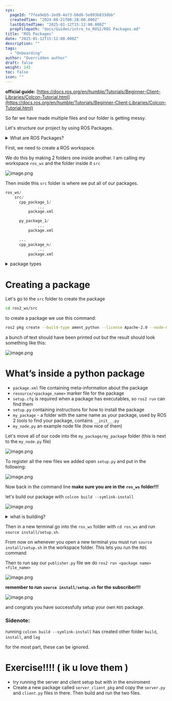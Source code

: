 ```yaml
---
sys:
  pageId: "7fea9eb5-2ed9-4e73-b6d6-5e093b833dbb"
  createdTime: "2024-08-21T00:28:00.000Z"
  lastEditedTime: "2025-01-12T15:12:00.000Z"
  propFilepath: "docs/Guides/intro_to_ROS2/ROS Packages.md"
title: "ROS Packages"
date: "2025-01-12T15:12:00.000Z"
description: ""
tags:
  - "Onboarding"
author: "Overridden author"
draft: false
weight: 145
toc: false
icon: ""
---
```


**official guide:** [https://docs.ros.org/en/humble/Tutorials/Beginner-Client-Libraries/Colcon-Tutorial.html](https://docs.ros.org/en/humble/Tutorials/Beginner-Client-Libraries/Colcon-Tutorial.html)

So far we have made multiple files and our folder is getting messy.

Let's structure our project by using ROS Packages.

<details>

<summary>What are ROS Packages?</summary>

ROS Packages are, as the name implies, packages of code that are highly sharable between ROS developers.

They consist of a folder, `package.xml` file, and source code

```python
      cpp_package_1/
		      ... imagine much code files here ..
          package.xml
```

</details>

First, we need to create a ROS workspace.

We do this by making 2 folders one inside another. I am calling my workspace `ros_ws` and the folder inside it `src`

![image.png](https://prod-files-secure.s3.us-west-2.amazonaws.com/d518164a-d88e-44d1-a4ee-3adb3bd8bce0/70706947-fd18-4537-a67b-e12946812d31/image.png?X-Amz-Algorithm=AWS4-HMAC-SHA256&X-Amz-Content-Sha256=UNSIGNED-PAYLOAD&X-Amz-Credential=ASIAZI2LB46652ZUBLGL%2F20250214%2Fus-west-2%2Fs3%2Faws4_request&X-Amz-Date=20250214T081034Z&X-Amz-Expires=3600&X-Amz-Security-Token=IQoJb3JpZ2luX2VjEAAaCXVzLXdlc3QtMiJHMEUCIQCidaCkyhhH1%2F1l6VxAZcin6AgzEFDZ4tISAIddC6iOPAIgeW%2Bf%2BIC%2FP8Z4Ty8vr2mN0iQInjg4x3AuP%2BuosTwNztwq%2FwMIKRAAGgw2Mzc0MjMxODM4MDUiDEyhKKpTIKIzKec95SrcAyBsgnu9qxrDo504fZ5WHvb2QihPztxYllrtMPOn3luj1zu8jJEXn4GavWdIpfNrsP2F5RrWRqCPag4cboZc8hAvVLD%2FnZEFsMCZLv7KwsMgID%2BqgTNuW2tHC%2Fx14IiMps57LjjOOYthCOqmuHHX2QOqrW9E883Oc3bOGAacu6e1m0VUL%2FNCUZeJt4HTI67nLO36cAS1F%2FxQSfiamInYxNH3rdKZ4PPcg4ZhPn8OKIVsgRYL6n8n%2FQVGrQXuJr0eFStTAnoH3SK5fMXKigysPS7v9BTU9lNAeS6eVxNOJb7RsgqfopTHsvhYm3KHiDqkG6Iw1xHexfUSB%2BG57E8rCcXdfDXqworkubzv8pCDLFIfKDQKPPlAtZ%2FGc338XQKUvEhSj%2BMwWnikupMBt92EQqh%2FvcxM57oeZkzIorQJZF8JyXiuchVi71utYXaW6EPTjkAO13H0MyanqY0N6ivzRKVlizw4FTQ%2FTkRYZMUSkx7YlVIXY7ug0KWgrmzXa8EGjhAqyqDbCHuKKR0kFGJ5xiRDjJ%2BBrhVGAxfFeGV5Hx1PwrDziHVD7EWo9JvjbtpEK8PRoeuApnSYV81DGjbCfiF%2FO8tw8CEcLl5crACVFViBZe%2BKWmeQC2QCuoWXMJbqu70GOqUB%2Bbk%2BHUnoMeKUc5kze%2FISEgWCKX5CSl1nM8p2nypUt11jEVXlA4rniwlOKmoiIcnald1rXehJvKSQkOXSh%2BfaH4Az6zh%2BM0XvtYwzKvRDCeDPSXqpSlQZINIFOacUVMTawYxnqI0nzX%2B5cadYHNptKzwWrc4GiiHBiVtk9%2BSeeypNsZpjNzTj8pL2%2FtnidckLCTsZbWdiRAe2GbXEaXklLrclJiOM&X-Amz-Signature=7c975551c525d2e786a2b7bc2db15b1988d74c082393bafbbd02ea49edc7b9b7&X-Amz-SignedHeaders=host&x-id=GetObject)

Then inside this `src` folder is where we put all of our packages.

```python
ros_ws/
    src/
      cpp_package_1/
		      ...
          package.xml

      py_package_1/
		      ...
          package.xml

      ...
      cpp_package_n/
		      ...
          package.xml

```

<details>

<summary>package types</summary>

packages can be either `C++` or python.

the intern file structure is different for each but for this guide we will stick to creating python packages

</details>

# Creating a package

Let's go to the `src` folder to create the package

```bash
cd ros2_ws/src
```

to create a package we use this command:

```bash
ros2 pkg create --build-type ament_python --license Apache-2.0 --node-name my_node my_package
```

a bunch of text should have been printed out but the result should look something like this:

![image.png](https://prod-files-secure.s3.us-west-2.amazonaws.com/d518164a-d88e-44d1-a4ee-3adb3bd8bce0/e6cf1e3f-8512-4a3e-b131-079f800bf3e8/image.png?X-Amz-Algorithm=AWS4-HMAC-SHA256&X-Amz-Content-Sha256=UNSIGNED-PAYLOAD&X-Amz-Credential=ASIAZI2LB46652ZUBLGL%2F20250214%2Fus-west-2%2Fs3%2Faws4_request&X-Amz-Date=20250214T081034Z&X-Amz-Expires=3600&X-Amz-Security-Token=IQoJb3JpZ2luX2VjEAAaCXVzLXdlc3QtMiJHMEUCIQCidaCkyhhH1%2F1l6VxAZcin6AgzEFDZ4tISAIddC6iOPAIgeW%2Bf%2BIC%2FP8Z4Ty8vr2mN0iQInjg4x3AuP%2BuosTwNztwq%2FwMIKRAAGgw2Mzc0MjMxODM4MDUiDEyhKKpTIKIzKec95SrcAyBsgnu9qxrDo504fZ5WHvb2QihPztxYllrtMPOn3luj1zu8jJEXn4GavWdIpfNrsP2F5RrWRqCPag4cboZc8hAvVLD%2FnZEFsMCZLv7KwsMgID%2BqgTNuW2tHC%2Fx14IiMps57LjjOOYthCOqmuHHX2QOqrW9E883Oc3bOGAacu6e1m0VUL%2FNCUZeJt4HTI67nLO36cAS1F%2FxQSfiamInYxNH3rdKZ4PPcg4ZhPn8OKIVsgRYL6n8n%2FQVGrQXuJr0eFStTAnoH3SK5fMXKigysPS7v9BTU9lNAeS6eVxNOJb7RsgqfopTHsvhYm3KHiDqkG6Iw1xHexfUSB%2BG57E8rCcXdfDXqworkubzv8pCDLFIfKDQKPPlAtZ%2FGc338XQKUvEhSj%2BMwWnikupMBt92EQqh%2FvcxM57oeZkzIorQJZF8JyXiuchVi71utYXaW6EPTjkAO13H0MyanqY0N6ivzRKVlizw4FTQ%2FTkRYZMUSkx7YlVIXY7ug0KWgrmzXa8EGjhAqyqDbCHuKKR0kFGJ5xiRDjJ%2BBrhVGAxfFeGV5Hx1PwrDziHVD7EWo9JvjbtpEK8PRoeuApnSYV81DGjbCfiF%2FO8tw8CEcLl5crACVFViBZe%2BKWmeQC2QCuoWXMJbqu70GOqUB%2Bbk%2BHUnoMeKUc5kze%2FISEgWCKX5CSl1nM8p2nypUt11jEVXlA4rniwlOKmoiIcnald1rXehJvKSQkOXSh%2BfaH4Az6zh%2BM0XvtYwzKvRDCeDPSXqpSlQZINIFOacUVMTawYxnqI0nzX%2B5cadYHNptKzwWrc4GiiHBiVtk9%2BSeeypNsZpjNzTj8pL2%2FtnidckLCTsZbWdiRAe2GbXEaXklLrclJiOM&X-Amz-Signature=530df39760016f9a1a92b4649271aeec96831e8e53f83b1cff62f33108685a76&X-Amz-SignedHeaders=host&x-id=GetObject)

# What’s inside a python package

- `package.xml` file containing meta-information about the package
- `resource/<package_name>` marker file for the package
- `setup.cfg` is required when a package has executables, so `ros2 run` can find them
- `setup.py` containing instructions for how to install the package
- `my_package` - a folder with the same name as your package, used by ROS 2 tools to find your package, contains `__init__.py`
- `my_node.py` an example node file (how nice of them)

Let's move all of our code into the `my_package/my_package` folder (this is next to the `my_node.py` file)

![image.png](https://prod-files-secure.s3.us-west-2.amazonaws.com/d518164a-d88e-44d1-a4ee-3adb3bd8bce0/9ce58f11-0da9-4d3e-b86d-506a9685d378/image.png?X-Amz-Algorithm=AWS4-HMAC-SHA256&X-Amz-Content-Sha256=UNSIGNED-PAYLOAD&X-Amz-Credential=ASIAZI2LB46652ZUBLGL%2F20250214%2Fus-west-2%2Fs3%2Faws4_request&X-Amz-Date=20250214T081034Z&X-Amz-Expires=3600&X-Amz-Security-Token=IQoJb3JpZ2luX2VjEAAaCXVzLXdlc3QtMiJHMEUCIQCidaCkyhhH1%2F1l6VxAZcin6AgzEFDZ4tISAIddC6iOPAIgeW%2Bf%2BIC%2FP8Z4Ty8vr2mN0iQInjg4x3AuP%2BuosTwNztwq%2FwMIKRAAGgw2Mzc0MjMxODM4MDUiDEyhKKpTIKIzKec95SrcAyBsgnu9qxrDo504fZ5WHvb2QihPztxYllrtMPOn3luj1zu8jJEXn4GavWdIpfNrsP2F5RrWRqCPag4cboZc8hAvVLD%2FnZEFsMCZLv7KwsMgID%2BqgTNuW2tHC%2Fx14IiMps57LjjOOYthCOqmuHHX2QOqrW9E883Oc3bOGAacu6e1m0VUL%2FNCUZeJt4HTI67nLO36cAS1F%2FxQSfiamInYxNH3rdKZ4PPcg4ZhPn8OKIVsgRYL6n8n%2FQVGrQXuJr0eFStTAnoH3SK5fMXKigysPS7v9BTU9lNAeS6eVxNOJb7RsgqfopTHsvhYm3KHiDqkG6Iw1xHexfUSB%2BG57E8rCcXdfDXqworkubzv8pCDLFIfKDQKPPlAtZ%2FGc338XQKUvEhSj%2BMwWnikupMBt92EQqh%2FvcxM57oeZkzIorQJZF8JyXiuchVi71utYXaW6EPTjkAO13H0MyanqY0N6ivzRKVlizw4FTQ%2FTkRYZMUSkx7YlVIXY7ug0KWgrmzXa8EGjhAqyqDbCHuKKR0kFGJ5xiRDjJ%2BBrhVGAxfFeGV5Hx1PwrDziHVD7EWo9JvjbtpEK8PRoeuApnSYV81DGjbCfiF%2FO8tw8CEcLl5crACVFViBZe%2BKWmeQC2QCuoWXMJbqu70GOqUB%2Bbk%2BHUnoMeKUc5kze%2FISEgWCKX5CSl1nM8p2nypUt11jEVXlA4rniwlOKmoiIcnald1rXehJvKSQkOXSh%2BfaH4Az6zh%2BM0XvtYwzKvRDCeDPSXqpSlQZINIFOacUVMTawYxnqI0nzX%2B5cadYHNptKzwWrc4GiiHBiVtk9%2BSeeypNsZpjNzTj8pL2%2FtnidckLCTsZbWdiRAe2GbXEaXklLrclJiOM&X-Amz-Signature=349255762882642e226c2a54cddd005f9d5cfb922a5bc5e1708ae6dc08966e14&X-Amz-SignedHeaders=host&x-id=GetObject)

To register all the new files we added open `setup.py` and put in the following:

![image.png](https://prod-files-secure.s3.us-west-2.amazonaws.com/d518164a-d88e-44d1-a4ee-3adb3bd8bce0/1cd7c262-4cae-4496-9d75-c178537d24a2/image.png?X-Amz-Algorithm=AWS4-HMAC-SHA256&X-Amz-Content-Sha256=UNSIGNED-PAYLOAD&X-Amz-Credential=ASIAZI2LB46652ZUBLGL%2F20250214%2Fus-west-2%2Fs3%2Faws4_request&X-Amz-Date=20250214T081034Z&X-Amz-Expires=3600&X-Amz-Security-Token=IQoJb3JpZ2luX2VjEAAaCXVzLXdlc3QtMiJHMEUCIQCidaCkyhhH1%2F1l6VxAZcin6AgzEFDZ4tISAIddC6iOPAIgeW%2Bf%2BIC%2FP8Z4Ty8vr2mN0iQInjg4x3AuP%2BuosTwNztwq%2FwMIKRAAGgw2Mzc0MjMxODM4MDUiDEyhKKpTIKIzKec95SrcAyBsgnu9qxrDo504fZ5WHvb2QihPztxYllrtMPOn3luj1zu8jJEXn4GavWdIpfNrsP2F5RrWRqCPag4cboZc8hAvVLD%2FnZEFsMCZLv7KwsMgID%2BqgTNuW2tHC%2Fx14IiMps57LjjOOYthCOqmuHHX2QOqrW9E883Oc3bOGAacu6e1m0VUL%2FNCUZeJt4HTI67nLO36cAS1F%2FxQSfiamInYxNH3rdKZ4PPcg4ZhPn8OKIVsgRYL6n8n%2FQVGrQXuJr0eFStTAnoH3SK5fMXKigysPS7v9BTU9lNAeS6eVxNOJb7RsgqfopTHsvhYm3KHiDqkG6Iw1xHexfUSB%2BG57E8rCcXdfDXqworkubzv8pCDLFIfKDQKPPlAtZ%2FGc338XQKUvEhSj%2BMwWnikupMBt92EQqh%2FvcxM57oeZkzIorQJZF8JyXiuchVi71utYXaW6EPTjkAO13H0MyanqY0N6ivzRKVlizw4FTQ%2FTkRYZMUSkx7YlVIXY7ug0KWgrmzXa8EGjhAqyqDbCHuKKR0kFGJ5xiRDjJ%2BBrhVGAxfFeGV5Hx1PwrDziHVD7EWo9JvjbtpEK8PRoeuApnSYV81DGjbCfiF%2FO8tw8CEcLl5crACVFViBZe%2BKWmeQC2QCuoWXMJbqu70GOqUB%2Bbk%2BHUnoMeKUc5kze%2FISEgWCKX5CSl1nM8p2nypUt11jEVXlA4rniwlOKmoiIcnald1rXehJvKSQkOXSh%2BfaH4Az6zh%2BM0XvtYwzKvRDCeDPSXqpSlQZINIFOacUVMTawYxnqI0nzX%2B5cadYHNptKzwWrc4GiiHBiVtk9%2BSeeypNsZpjNzTj8pL2%2FtnidckLCTsZbWdiRAe2GbXEaXklLrclJiOM&X-Amz-Signature=762fdf9c5c8867be50b75e170cb23aa2fc3c49565f862202d2b07664d1197cec&X-Amz-SignedHeaders=host&x-id=GetObject)

Now back in the command line **make sure you are in the** **`ros_ws`** **folder!!!**

let's build our package with `colcon build --symlink-install`

![image.png](https://prod-files-secure.s3.us-west-2.amazonaws.com/d518164a-d88e-44d1-a4ee-3adb3bd8bce0/2f2a0d27-b173-48fd-b189-5f5c0ce65619/image.png?X-Amz-Algorithm=AWS4-HMAC-SHA256&X-Amz-Content-Sha256=UNSIGNED-PAYLOAD&X-Amz-Credential=ASIAZI2LB46652ZUBLGL%2F20250214%2Fus-west-2%2Fs3%2Faws4_request&X-Amz-Date=20250214T081034Z&X-Amz-Expires=3600&X-Amz-Security-Token=IQoJb3JpZ2luX2VjEAAaCXVzLXdlc3QtMiJHMEUCIQCidaCkyhhH1%2F1l6VxAZcin6AgzEFDZ4tISAIddC6iOPAIgeW%2Bf%2BIC%2FP8Z4Ty8vr2mN0iQInjg4x3AuP%2BuosTwNztwq%2FwMIKRAAGgw2Mzc0MjMxODM4MDUiDEyhKKpTIKIzKec95SrcAyBsgnu9qxrDo504fZ5WHvb2QihPztxYllrtMPOn3luj1zu8jJEXn4GavWdIpfNrsP2F5RrWRqCPag4cboZc8hAvVLD%2FnZEFsMCZLv7KwsMgID%2BqgTNuW2tHC%2Fx14IiMps57LjjOOYthCOqmuHHX2QOqrW9E883Oc3bOGAacu6e1m0VUL%2FNCUZeJt4HTI67nLO36cAS1F%2FxQSfiamInYxNH3rdKZ4PPcg4ZhPn8OKIVsgRYL6n8n%2FQVGrQXuJr0eFStTAnoH3SK5fMXKigysPS7v9BTU9lNAeS6eVxNOJb7RsgqfopTHsvhYm3KHiDqkG6Iw1xHexfUSB%2BG57E8rCcXdfDXqworkubzv8pCDLFIfKDQKPPlAtZ%2FGc338XQKUvEhSj%2BMwWnikupMBt92EQqh%2FvcxM57oeZkzIorQJZF8JyXiuchVi71utYXaW6EPTjkAO13H0MyanqY0N6ivzRKVlizw4FTQ%2FTkRYZMUSkx7YlVIXY7ug0KWgrmzXa8EGjhAqyqDbCHuKKR0kFGJ5xiRDjJ%2BBrhVGAxfFeGV5Hx1PwrDziHVD7EWo9JvjbtpEK8PRoeuApnSYV81DGjbCfiF%2FO8tw8CEcLl5crACVFViBZe%2BKWmeQC2QCuoWXMJbqu70GOqUB%2Bbk%2BHUnoMeKUc5kze%2FISEgWCKX5CSl1nM8p2nypUt11jEVXlA4rniwlOKmoiIcnald1rXehJvKSQkOXSh%2BfaH4Az6zh%2BM0XvtYwzKvRDCeDPSXqpSlQZINIFOacUVMTawYxnqI0nzX%2B5cadYHNptKzwWrc4GiiHBiVtk9%2BSeeypNsZpjNzTj8pL2%2FtnidckLCTsZbWdiRAe2GbXEaXklLrclJiOM&X-Amz-Signature=c190cd9880b43d9a3719893a097e91ba0e39e2f326d001e4f29d41233eb1bacb&X-Amz-SignedHeaders=host&x-id=GetObject)

<details>

<summary>what is building?</summary>

if you are a CS major at Rose-Hulman you will learn the answer to this in CSSE132

but TLDR; is it combines all the code files into one program that can be run easily 

</details>

Then in a new terminal go into the `ros_ws` folder with `cd ros_ws` and run `source install/setup.sh`. 

From now on whenever you open a new terminal you must run `source install/setup.sh` in the workspace folder. This lets you run the `ROS` command

Then to run say our `publisher.py` file we do `ros2 run <package name> <file_name>`

![image.png](https://prod-files-secure.s3.us-west-2.amazonaws.com/d518164a-d88e-44d1-a4ee-3adb3bd8bce0/4f4b1219-3a44-4632-aa0a-ce3471699f59/image.png?X-Amz-Algorithm=AWS4-HMAC-SHA256&X-Amz-Content-Sha256=UNSIGNED-PAYLOAD&X-Amz-Credential=ASIAZI2LB46652ZUBLGL%2F20250214%2Fus-west-2%2Fs3%2Faws4_request&X-Amz-Date=20250214T081034Z&X-Amz-Expires=3600&X-Amz-Security-Token=IQoJb3JpZ2luX2VjEAAaCXVzLXdlc3QtMiJHMEUCIQCidaCkyhhH1%2F1l6VxAZcin6AgzEFDZ4tISAIddC6iOPAIgeW%2Bf%2BIC%2FP8Z4Ty8vr2mN0iQInjg4x3AuP%2BuosTwNztwq%2FwMIKRAAGgw2Mzc0MjMxODM4MDUiDEyhKKpTIKIzKec95SrcAyBsgnu9qxrDo504fZ5WHvb2QihPztxYllrtMPOn3luj1zu8jJEXn4GavWdIpfNrsP2F5RrWRqCPag4cboZc8hAvVLD%2FnZEFsMCZLv7KwsMgID%2BqgTNuW2tHC%2Fx14IiMps57LjjOOYthCOqmuHHX2QOqrW9E883Oc3bOGAacu6e1m0VUL%2FNCUZeJt4HTI67nLO36cAS1F%2FxQSfiamInYxNH3rdKZ4PPcg4ZhPn8OKIVsgRYL6n8n%2FQVGrQXuJr0eFStTAnoH3SK5fMXKigysPS7v9BTU9lNAeS6eVxNOJb7RsgqfopTHsvhYm3KHiDqkG6Iw1xHexfUSB%2BG57E8rCcXdfDXqworkubzv8pCDLFIfKDQKPPlAtZ%2FGc338XQKUvEhSj%2BMwWnikupMBt92EQqh%2FvcxM57oeZkzIorQJZF8JyXiuchVi71utYXaW6EPTjkAO13H0MyanqY0N6ivzRKVlizw4FTQ%2FTkRYZMUSkx7YlVIXY7ug0KWgrmzXa8EGjhAqyqDbCHuKKR0kFGJ5xiRDjJ%2BBrhVGAxfFeGV5Hx1PwrDziHVD7EWo9JvjbtpEK8PRoeuApnSYV81DGjbCfiF%2FO8tw8CEcLl5crACVFViBZe%2BKWmeQC2QCuoWXMJbqu70GOqUB%2Bbk%2BHUnoMeKUc5kze%2FISEgWCKX5CSl1nM8p2nypUt11jEVXlA4rniwlOKmoiIcnald1rXehJvKSQkOXSh%2BfaH4Az6zh%2BM0XvtYwzKvRDCeDPSXqpSlQZINIFOacUVMTawYxnqI0nzX%2B5cadYHNptKzwWrc4GiiHBiVtk9%2BSeeypNsZpjNzTj8pL2%2FtnidckLCTsZbWdiRAe2GbXEaXklLrclJiOM&X-Amz-Signature=0a242ef5afce7ff99dd4c36f4277773d19c69a68b2707af9c41da94aff64e018&X-Amz-SignedHeaders=host&x-id=GetObject)

**remember to run** **`source install/setup.sh`** **for the subscriber!!!**

![image.png](https://prod-files-secure.s3.us-west-2.amazonaws.com/d518164a-d88e-44d1-a4ee-3adb3bd8bce0/02121119-dad4-49ec-8356-c956108b4243/image.png?X-Amz-Algorithm=AWS4-HMAC-SHA256&X-Amz-Content-Sha256=UNSIGNED-PAYLOAD&X-Amz-Credential=ASIAZI2LB46652ZUBLGL%2F20250214%2Fus-west-2%2Fs3%2Faws4_request&X-Amz-Date=20250214T081034Z&X-Amz-Expires=3600&X-Amz-Security-Token=IQoJb3JpZ2luX2VjEAAaCXVzLXdlc3QtMiJHMEUCIQCidaCkyhhH1%2F1l6VxAZcin6AgzEFDZ4tISAIddC6iOPAIgeW%2Bf%2BIC%2FP8Z4Ty8vr2mN0iQInjg4x3AuP%2BuosTwNztwq%2FwMIKRAAGgw2Mzc0MjMxODM4MDUiDEyhKKpTIKIzKec95SrcAyBsgnu9qxrDo504fZ5WHvb2QihPztxYllrtMPOn3luj1zu8jJEXn4GavWdIpfNrsP2F5RrWRqCPag4cboZc8hAvVLD%2FnZEFsMCZLv7KwsMgID%2BqgTNuW2tHC%2Fx14IiMps57LjjOOYthCOqmuHHX2QOqrW9E883Oc3bOGAacu6e1m0VUL%2FNCUZeJt4HTI67nLO36cAS1F%2FxQSfiamInYxNH3rdKZ4PPcg4ZhPn8OKIVsgRYL6n8n%2FQVGrQXuJr0eFStTAnoH3SK5fMXKigysPS7v9BTU9lNAeS6eVxNOJb7RsgqfopTHsvhYm3KHiDqkG6Iw1xHexfUSB%2BG57E8rCcXdfDXqworkubzv8pCDLFIfKDQKPPlAtZ%2FGc338XQKUvEhSj%2BMwWnikupMBt92EQqh%2FvcxM57oeZkzIorQJZF8JyXiuchVi71utYXaW6EPTjkAO13H0MyanqY0N6ivzRKVlizw4FTQ%2FTkRYZMUSkx7YlVIXY7ug0KWgrmzXa8EGjhAqyqDbCHuKKR0kFGJ5xiRDjJ%2BBrhVGAxfFeGV5Hx1PwrDziHVD7EWo9JvjbtpEK8PRoeuApnSYV81DGjbCfiF%2FO8tw8CEcLl5crACVFViBZe%2BKWmeQC2QCuoWXMJbqu70GOqUB%2Bbk%2BHUnoMeKUc5kze%2FISEgWCKX5CSl1nM8p2nypUt11jEVXlA4rniwlOKmoiIcnald1rXehJvKSQkOXSh%2BfaH4Az6zh%2BM0XvtYwzKvRDCeDPSXqpSlQZINIFOacUVMTawYxnqI0nzX%2B5cadYHNptKzwWrc4GiiHBiVtk9%2BSeeypNsZpjNzTj8pL2%2FtnidckLCTsZbWdiRAe2GbXEaXklLrclJiOM&X-Amz-Signature=03537bbc66909ea67c85927b3a156b1791877548a0efe74e255ea4ef72c510fe&X-Amz-SignedHeaders=host&x-id=GetObject)

and congrats you have successfully setup your own `ROS` package.

### Sidenote:

running `colcon build --symlink-install` has created other folder `build`, `install`, and `log`

for the most part, these can be ignored.

# Exercise!!!! ( ik u love them )

- try running the server and client setup but with in the enviroment
- Create a new package called `server_client_pkg` and copy the `server.py` and `client.py` files in there. Then build and run the two files.

